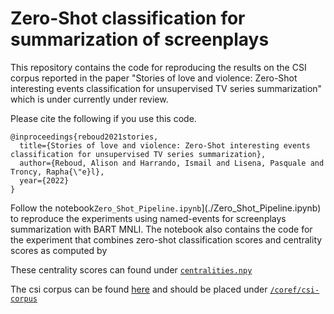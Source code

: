 # Zero-Shot classification for summarization of screenplays

This repository contains the code for reproducing the results on the CSI corpus reported in the paper "Stories of love and violence: Zero-Shot interesting events classification for unsupervised TV series summarization" which is under currently under review.

Please cite the following if you use this code.
```
@inproceedings{reboud2021stories,
  title={Stories of love and violence: Zero-Shot interesting events classification for unsupervised TV series summarization},
  author={Reboud, Alison and Harrando, Ismail and Lisena, Pasquale and Troncy, Rapha{\"e}l},
  year={2022}
}
```



Follow the notebook`Zero_Shot_Pipeline.ipynb`](./Zero_Shot_Pipeline.ipynb) to reproduce the experiments using named-events for screenplays summarization with BART MNLI. The notebook also contains the code for the experiment that combines zero-shot classification scores and centrality scores as computed by 

These centrality scores can found under [`centralities.npy`](./centralities.npy)

The csi corpus can be found [here](https://github.com/EdinburghNLP/csi-corpus) and should be placed under [`/coref/csi-corpus`](./coref/csi-corpus)




